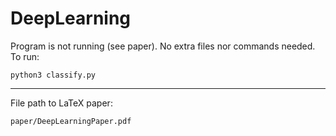 # DeepLearning

Program is not running (see paper). No extra files nor commands needed.
To run:

`python3 classify.py`

---

File path to LaTeX paper:

`paper/DeepLearningPaper.pdf`
